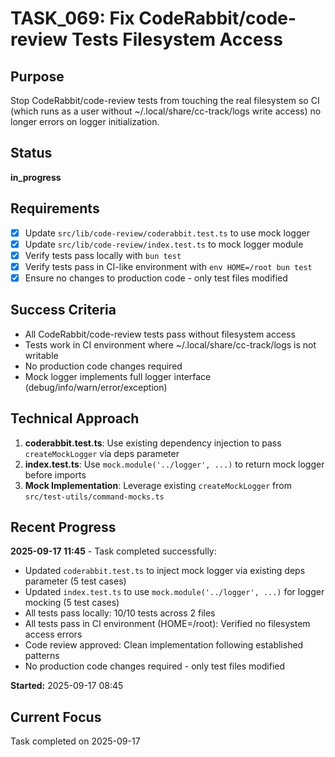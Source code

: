 # TASK_069: Fix CodeRabbit/code-review Tests Filesystem Access

## Purpose
Stop CodeRabbit/code-review tests from touching the real filesystem so CI (which runs as a user without ~/.local/share/cc-track/logs write access) no longer errors on logger initialization.

## Status
**in_progress**

## Requirements
- [x] Update `src/lib/code-review/coderabbit.test.ts` to use mock logger
- [x] Update `src/lib/code-review/index.test.ts` to mock logger module
- [x] Verify tests pass locally with `bun test`
- [x] Verify tests pass in CI-like environment with `env HOME=/root bun test`
- [x] Ensure no changes to production code - only test files modified

## Success Criteria
- All CodeRabbit/code-review tests pass without filesystem access
- Tests work in CI environment where ~/.local/share/cc-track/logs is not writable
- No production code changes required
- Mock logger implements full logger interface (debug/info/warn/error/exception)

## Technical Approach
1. **coderabbit.test.ts**: Use existing dependency injection to pass `createMockLogger` via deps parameter
2. **index.test.ts**: Use `mock.module('../logger', ...)` to return mock logger before imports
3. **Mock Implementation**: Leverage existing `createMockLogger` from `src/test-utils/command-mocks.ts`

## Recent Progress

**2025-09-17 11:45** - Task completed successfully:
- Updated `coderabbit.test.ts` to inject mock logger via existing deps parameter (5 test cases)
- Updated `index.test.ts` to use `mock.module('../logger', ...)` for logger mocking (5 test cases)
- All tests pass locally: 10/10 tests across 2 files
- All tests pass in CI environment (HOME=/root): Verified no filesystem access errors
- Code review approved: Clean implementation following established patterns
- No production code changes required - only test files modified

**Started:** 2025-09-17 08:45

<!-- github_issue: 81 -->
<!-- github_url: https://github.com/cahaseler/cc-track/issues/81 -->
<!-- issue_branch: 81-task_069-fix-coderabbitcode-review-tests-filesystem-access -->

## Current Focus

Task completed on 2025-09-17
